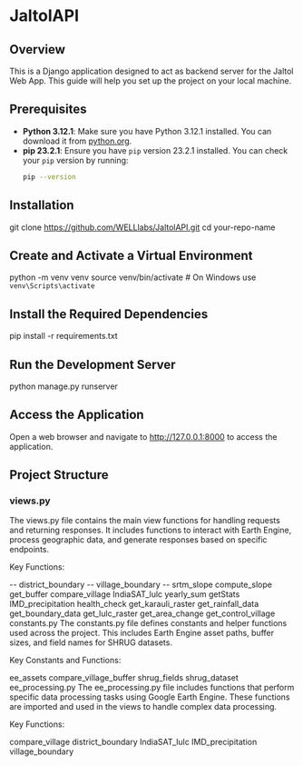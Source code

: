# JaltolAPI

## Overview
This is a Django application designed to act as backend server for the Jaltol Web App. This guide will help you set up the project on your local machine.

## Prerequisites
- **Python 3.12.1**: Make sure you have Python 3.12.1 installed. You can download it from [python.org](https://www.python.org/downloads/).
- **pip 23.2.1**: Ensure you have `pip` version 23.2.1 installed. You can check your `pip` version by running:
  ```sh
  pip --version

## Installation
git clone https://github.com/WELLlabs/JaltolAPI.git
cd your-repo-name

## Create and Activate a Virtual Environment
python -m venv venv
source venv/bin/activate  # On Windows use `venv\Scripts\activate`

## Install the Required Dependencies
pip install -r requirements.txt

## Run the Development Server
python manage.py runserver

## Access the Application
Open a web browser and navigate to http://127.0.0.1:8000 to access the application.

## Project Structure

### views.py
The views.py file contains the main view functions for handling requests and returning responses. It includes functions to interact with Earth Engine, process geographic data, and generate responses based on specific endpoints.

Key Functions:

-- district_boundary
-- village_boundary
-- srtm_slope
compute_slope
get_buffer
compare_village
IndiaSAT_lulc
yearly_sum
getStats
IMD_precipitation
health_check
get_karauli_raster
get_rainfall_data
get_boundary_data
get_lulc_raster
get_area_change
get_control_village
constants.py
The constants.py file defines constants and helper functions used across the project. This includes Earth Engine asset paths, buffer sizes, and field names for SHRUG datasets.

Key Constants and Functions:

ee_assets
compare_village_buffer
shrug_fields
shrug_dataset
ee_processing.py
The ee_processing.py file includes functions that perform specific data processing tasks using Google Earth Engine. These functions are imported and used in the views to handle complex data processing.

Key Functions:

compare_village
district_boundary
IndiaSAT_lulc
IMD_precipitation
village_boundary
